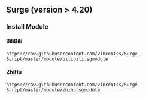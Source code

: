 ## Surge (version > 4.20)
### Install Module
#### BiliBili
```
https://raw.githubusercontent.com/vincentss/Surge-Script/master/module/bilibili.sgmodule
```
#### ZhiHu
```
https://raw.githubusercontent.com/vincentss/Surge-Script/master/module/zhihu.sgmodule
```
